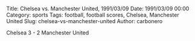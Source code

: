 Title: Chelsea vs. Manchester United, 1991/03/09
Date: 1991/03/09 00:00
Category: sports
Tags: football, football scores, Chelsea, Manchester United
Slug: chelsea-vs-manchester-united
Author: carbonero


Chelsea 3 - 2 Manchester United
